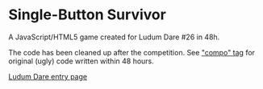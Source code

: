 Single-Button Survivor
======================

A JavaScript/HTML5 game created for Ludum Dare #26 in 48h.

The code has been cleaned up after the competition.
See ["compo" tag](https://github.com/meszka/ld26/tree/compo)
for original (ugly) code written within 48 hours.

[Ludum Dare entry page](http://www.ludumdare.com/compo/ludum-dare-26/?action=preview&uid=21212)
